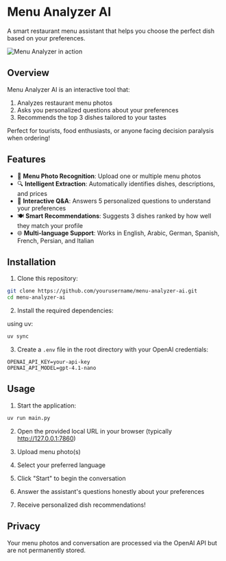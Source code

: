 # Menu Analyzer AI

A smart restaurant menu assistant that helps you choose the perfect dish based on your preferences.

![Menu Analyzer in action](images/menu-screenshot.png)

## Overview

Menu Analyzer AI is an interactive tool that:
1. Analyzes restaurant menu photos
2. Asks you personalized questions about your preferences
3. Recommends the top 3 dishes tailored to your tastes

Perfect for tourists, food enthusiasts, or anyone facing decision paralysis when ordering!

## Features

- 📸 **Menu Photo Recognition**: Upload one or multiple menu photos
- 🔍 **Intelligent Extraction**: Automatically identifies dishes, descriptions, and prices
- 💬 **Interactive Q&A**: Answers 5 personalized questions to understand your preferences
- 🍽️ **Smart Recommendations**: Suggests 3 dishes ranked by how well they match your profile
- 🌐 **Multi-language Support**: Works in English, Arabic, German, Spanish, French, Persian, and Italian

## Installation

1. Clone this repository:
```bash
git clone https://github.com/yourusername/menu-analyzer-ai.git
cd menu-analyzer-ai
```

2. Install the required dependencies:

using uv:
```bash
uv sync 
```

3. Create a `.env` file in the root directory with your OpenAI credentials:
```
OPENAI_API_KEY=your-api-key
OPENAI_API_MODEL=gpt-4.1-nano
```

## Usage

1. Start the application:
```bash
uv run main.py
```

2. Open the provided local URL in your browser (typically http://127.0.0.1:7860)

3. Upload menu photo(s)

4. Select your preferred language

5. Click "Start" to begin the conversation

6. Answer the assistant's questions honestly about your preferences

7. Receive personalized dish recommendations!


## Privacy

Your menu photos and conversation are processed via the OpenAI API but are not permanently stored.

